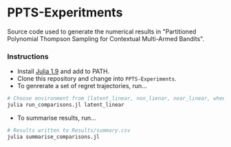 # PPTS-Experitments

Source code used to generate the numerical results in "Partitioned Polynomial Thompson Sampling for Contextual Multi-Armed Bandits".
 
### Instructions

* Install [Julia 1.9](https://julialang.org/downloads/oldreleases/) and add to PATH.
* Clone this repository and change into `PPTS-Experiments`.
* To genrerate a set of regret trajectories, run...
```bash
# Choose environment from [latent_linear, non_lienar, near_linear, wheel07, wheel09, shuttle]
julia run_comparisons.jl latent_linear 
```
* To summarise results, run...
```bash
# Results written to Results/summary.csv
julia summarise_comparisons.jl
```